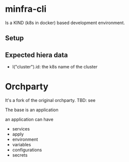 # minfra-cli

Is a KIND (k8s in docker) based development environment.


## Setup

## Expected hiera data

 * l("cluster").id: the k8s name of the cluster
 













# Orchparty

It's a fork of the original orchparty. TBD: see

The base is an application

an application can have 
 * services
 * apply
 * environment
 * variables
 * configurations
 * secrets
